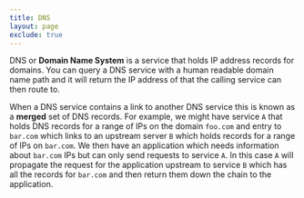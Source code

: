 ```yaml
---
title: DNS
layout: page
exclude: true
---
```


DNS or **Domain Name System** is a service that holds IP address records for domains. You can query a DNS service with a human readable domain name path and it will return the IP address of that the calling service can then route to.

When a DNS service contains a link to another DNS service this is known as a **merged** set of DNS records. For example, we might have service `A` that holds DNS records for a range of IPs on the domain `foo.com` and entry to `bar.com` which links to an upstream server `B` which holds records for a range of IPs on `bar.com`. We then have an application which needs information about `bar.com` IPs but can only send requests to service `A`. In this case `A` will propagate the request for the application upstream to service `B` which has all the records for `bar.com` and then return them down the chain to the application.


<!--stackedit_data:
eyJoaXN0b3J5IjpbLTEyMjA1OTkyMDAsNDkyMzI3NzIsLTE4Nz
Y1MzA2NDksLTE4MTY2ODM1OCwtMTgxNjY4MzU4XX0=
-->